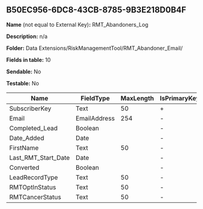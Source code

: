 ## B50EC956-6DC8-43CB-8785-9B3E218D0B4F

**Name** (not equal to External Key)**:** RMT_Abandoners_Log

**Description:** n/a

**Folder:** Data Extensions/RiskManagementTool/RMT_Abandoner_Email/

**Fields in table:** 10

**Sendable:** No

**Testable:** No

| Name | FieldType | MaxLength | IsPrimaryKey | IsNullable | DefaultValue |
| --- | --- | --- | --- | --- | --- |
| SubscriberKey | Text | 50 | + | - |  |
| Email | EmailAddress | 254 | - | + |  |
| Completed_Lead | Boolean |  | - | + |  |
| Date_Added | Date |  | - | + | GetDate() |
| FirstName | Text | 50 | - | + |  |
| Last_RMT_Start_Date | Date |  | - | + |  |
| Converted | Boolean |  | - | + |  |
| LeadRecordType | Text | 50 | - | + |  |
| RMTOptInStatus | Text | 50 | - | + |  |
| RMTCancerStatus | Text | 50 | - | + |  |
